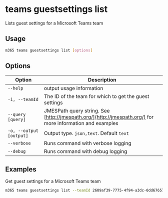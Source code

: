 # teams guestsettings list

Lists guest settings for a Microsoft Teams team

## Usage

```sh
m365 teams guestsettings list [options]
```

## Options

Option|Description
------|-----------
`--help`|output usage information
`-i, --teamId`|The ID of the team for which to get the guest settings
`--query [query]`|JMESPath query string. See [http://jmespath.org/](http://jmespath.org/) for more information and examples
`-o, --output [output]`|Output type. `json,text`. Default `text`
`--verbose`|Runs command with verbose logging
`--debug`|Runs command with debug logging

## Examples

Get guest settings for a Microsoft Teams team

```sh
m365 teams guestsettings list --teamId 2609af39-7775-4f94-a3dc-0dd67657e900
```